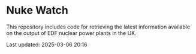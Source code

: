 # Nuke Watch

This repository includes code for retrieving the latest information available on the output of EDF nuclear power plants in the UK.

Last updated: 2025-03-06 20:16